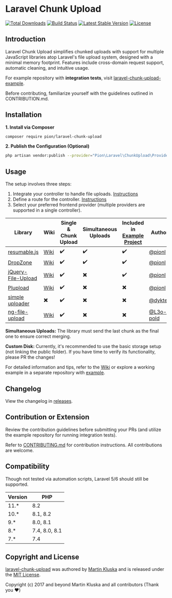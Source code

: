 # Laravel Chunk Upload

[![Total Downloads](https://poser.pugx.org/pion/laravel-chunk-upload/downloads?format=flat)](https://packagist.org/packages/pion/laravel-chunk-upload)
[![Build Status](https://github.com/pionl/laravel-chunk-upload/workflows/build/badge.svg)](https://github.com/pionl/laravel-chunk-upload/actions)
[![Latest Stable Version](https://poser.pugx.org/pion/laravel-chunk-upload/v/stable?format=flat)](https://packagist.org/packages/pion/laravel-chunk-upload)
[![License](https://poser.pugx.org/pion/laravel-chunk-upload/license)](https://packagist.org/packages/pion/laravel-chunk-upload)

## Introduction

Laravel Chunk Upload simplifies chunked uploads with support for multiple JavaScript libraries atop Laravel's file upload system, designed with a minimal memory footprint. Features include cross-domain request support, automatic cleaning, and intuitive usage.

For example repository with **integration tests**, visit [laravel-chunk-upload-example](https://github.com/pionl/laravel-chunk-upload-example).

Before contributing, familiarize yourself with the guidelines outlined in CONTRIBUTION.md.

## Installation

**1. Install via Composer**

```bash
composer require pion/laravel-chunk-upload
```

**2. Publish the Configuration (Optional)**

```bash
php artisan vendor:publish --provider="Pion\Laravel\ChunkUpload\Providers\ChunkUploadServiceProvider"
```

## Usage

The setup involves three steps:

1. Integrate your controller to handle file uploads. [Instructions](https://github.com/pionl/laravel-chunk-upload/wiki/controller)
2. Define a route for the controller. [Instructions](https://github.com/pionl/laravel-chunk-upload/wiki/routing)
3. Select your preferred frontend provider (multiple providers are supported in a single controller).

| Library | Wiki | Single & Chunk Upload | Simultaneous Uploads | Included in [Example Project](https://github.com/pionl/laravel-chunk-upload-example) | Author |
|---------|------|-----------------------|----------------------|--------------------------------------------------|--------|
| [resumable.js](https://github.com/23/resumable.js) | [Wiki](https://github.com/pionl/laravel-chunk-upload/wiki/resumable-js) | :heavy_check_mark: | :heavy_check_mark: | :heavy_check_mark: | [@pionl](https://github.com/pionl) |
| [DropZone](https://github.com/dropzone/dropzone) | [Wiki](https://github.com/pionl/laravel-chunk-upload/wiki/dropzone) | :heavy_check_mark: | :heavy_check_mark: | :heavy_check_mark: | [@pionl](https://github.com/pionl) |
| [jQuery-File-Upload](https://github.com/blueimp/jQuery-File-Upload) | [Wiki](https://github.com/pionl/laravel-chunk-upload/wiki/jquery-file-upload)  | :heavy_check_mark: | :heavy_multiplication_x: | :heavy_check_mark: | [@pionl](https://github.com/pionl) |
| [Plupload](https://github.com/moxiecode/plupload) | [Wiki](https://github.com/pionl/laravel-chunk-upload/wiki/plupload) | :heavy_check_mark: | :heavy_multiplication_x: | :heavy_multiplication_x: | [@pionl](https://github.com/pionl) |
| [simple uploader](https://github.com/simple-uploader) | :heavy_multiplication_x: | :heavy_check_mark: | :heavy_multiplication_x: | :heavy_multiplication_x: | [@dyktek](https://github.com/dyktek) |
| [ng-file-upload](https://github.com/danialfarid/ng-file-upload) | [Wiki](https://github.com/pionl/laravel-chunk-upload/wiki/ng-file-upload) | :heavy_check_mark: | :heavy_multiplication_x: | :heavy_multiplication_x: | [@L3o-pold](https://github.com/L3o-pold) |

**Simultaneous Uploads:** The library must send the last chunk as the final one to ensure correct merging.

**Custom Disk:** Currently, it's recommended to use the basic storage setup (not linking the public folder). If you have time to verify its functionality, please PR the changes!

For detailed information and tips, refer to the [Wiki](https://github.com/pionl/laravel-chunk-upload/wiki) or explore a working example in a separate repository with [example](https://github.com/pionl/laravel-chunk-upload-example).

## Changelog

View the changelog in [releases](https://github.com/pionl/laravel-chunk-upload/releases).

## Contribution or Extension

Review the contribution guidelines before submitting your PRs (and utilize the example repository for running integration tests).

Refer to [CONTRIBUTING.md](CONTRIBUTING.md) for contribution instructions. All contributions are welcome.

## Compatibility

Though not tested via automation scripts, Laravel 5/6 should still be supported.

| Version | PHP           |
|---------|---------------| 
| 11.*    | 8.2           |
| 10.*    | 8.1, 8.2      |
| 9.*     | 8.0, 8.1      |
| 8.*     | 7.4, 8.0, 8.1 |
| 7.*     | 7.4           |

## Copyright and License

[laravel-chunk-upload](https://github.com/pionl/laravel-chunk-upload) was authored by [Martin Kluska](http://kluska.cz) and is released under the [MIT License](LICENSE.md).

Copyright (c) 2017 and beyond Martin Kluska and all contributors (Thank you ❤️)
